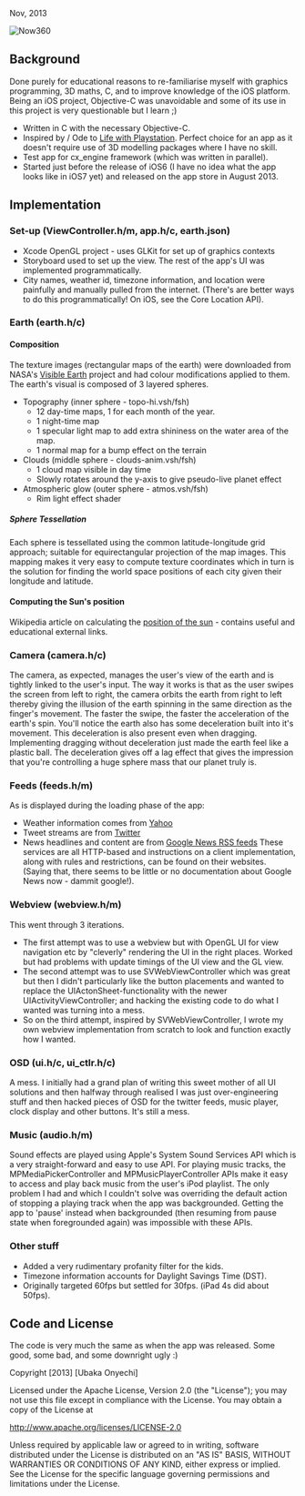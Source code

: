 Nov, 2013

![Now360](http://a3.mzstatic.com/eu/r30/Purple4/v4/71/72/af/7172af6b-5c6a-fd21-3ca0-3e00d7a31d45/screen480x480.jpeg)

## Background
Done purely for educational reasons to re-familiarise myself with graphics programming, 3D maths, C, and to improve knowledge of the iOS platform. Being an iOS project, Objective-C was unavoidable and some of its use in this project is very questionable but I learn ;)
- Written in C with the necessary Objective-C.
- Inspired by / Ode to [Life with Playstation](http://www.playstation.com/life). Perfect choice for an app as it doesn't require use of 3D modelling packages where I have no skill.
- Test app for cx_engine framework (which was written in parallel).
- Started just before the release of iOS6 (I have no idea what the app looks like in iOS7 yet) and released on the app store in August 2013. 

## Implementation
### Set-up (ViewController.h/m, app.h/c, earth.json)
- Xcode OpenGL project - uses GLKit for set up of graphics contexts
- Storyboard used to set up the view. The rest of the app's UI was implemented programmatically.
- City names, weather id, timezone information, and location were painfully and manually pulled from the internet. (There's are better ways to do this programmatically! On iOS, see the Core Location API).

### Earth (earth.h/c)
#### Composition
The texture images (rectangular maps of the earth) were downloaded from NASA's [Visible Earth](http://visibleearth.nasa.gov) project and had colour modifications applied to them. The earth's visual is composed of 3 layered spheres. 
- Topography (inner sphere - topo-hi.vsh/fsh)
  * 12 day-time maps, 1 for each month of the year.
  * 1 night-time map
  * 1 specular light map to add extra shininess on the water area of the map. 
  * 1 normal map for a bump effect on the terrain
- Clouds (middle sphere - clouds-anim.vsh/fsh)
  * 1 cloud map visible in day time
  * Slowly rotates around the y-axis to give pseudo-live planet effect
- Atmospheric glow (outer sphere - atmos.vsh/fsh)
  * Rim light effect shader

##### Sphere Tessellation
Each sphere is tessellated using the common latitude-longitude grid approach; suitable for equirectangular projection of the map images. This mapping makes it very easy to compute texture coordinates which in turn is the solution for finding the world space positions of each city given their longitude and latitude. 

#### Computing the Sun's position 
Wikipedia article on calculating the [position of the sun](http://en.wikipedia.org/wiki/Position_of_the_Sun) - contains useful and educational external links.

### Camera (camera.h/c)
The camera, as expected, manages the user's view of the earth and is tightly linked to the user's input. The way it works is that as the user swipes the screen from left to right, the camera orbits the earth from right to left thereby giving the illusion of the earth spinning in the same direction as the finger's movement. The faster the swipe, the faster the acceleration of the earth's spin. You'll notice the earth also has some deceleration built into it's movement. This deceleration is also present even when dragging. Implementing dragging without deceleration just made the earth feel like a plastic ball. The deceleration gives off a lag effect that gives the impression that you're controlling a huge sphere mass that our planet truly is.

### Feeds (feeds.h/m)
As is displayed during the loading phase of the app:
- Weather information comes from [Yahoo](http://developer.yahoo.com/weather/)
- Tweet streams are from [Twitter](https://dev.twitter.com/docs/api/1.1)
- News headlines and content are from [Google News RSS feeds](https://support.google.com/news/topic/2428792?hl=en-GB&ref_topic=2428789)
These services are all HTTP-based and instructions on a client implementation, along with rules and restrictions, can be found on their websites. (Saying that, there seems to be little or no documentation about Google News now - dammit google!).

### Webview (webview.h/m)
This went through 3 iterations. 
- The first attempt was to use a webview but with OpenGL UI for view navigation etc by "cleverly" rendering the UI in the right places. Worked but had problems with update timings of the UI view and the GL view. 
- The second attempt was to use SVWebViewController which was great but then I didn't particularly like the button placements and wanted to replace the UIActonSheet-functionality with the newer UIActivityViewController; and hacking the existing code to do what I wanted was turning into a mess. 
- So on the third attempt, inspired by SVWebViewController, I wrote my own webview implementation from scratch to look and function exactly how I wanted.

### OSD (ui.h/c, ui_ctlr.h/c)
A mess. I initially had a grand plan of writing this sweet mother of all UI solutions and then halfway through realised I was just over-engineering stuff and then hacked pieces of OSD for the twitter feeds, music player, clock display and other buttons. It's still a mess. 

### Music (audio.h/m)
Sound effects are played using Apple's System Sound Services API which is a very straight-forward and easy to use API. For playing music tracks, the MPMediaPickerController and MPMusicPlayerController APIs make it easy to access and play back music from the user's iPod playlist. The only problem I had and which I couldn't solve was overriding the default action of stopping a playing track when the app was backgrounded. Getting the app to 'pause' instead when backgrounded (then resuming from pause state when foregrounded again) was impossible with these APIs.

### Other stuff
- Added a very rudimentary profanity filter for the kids.
- Timezone information accounts for Daylight Savings Time (DST).
- Originally targeted 60fps but settled for 30fps. (iPad 4s did about 50fps).

## Code and License
The code is very much the same as when the app was released. Some good, some bad, and some downright ugly :)

Copyright [2013] [Ubaka Onyechi]

Licensed under the Apache License, Version 2.0 (the "License");
you may not use this file except in compliance with the License.
You may obtain a copy of the License at

http://www.apache.org/licenses/LICENSE-2.0

Unless required by applicable law or agreed to in writing, software
distributed under the License is distributed on an "AS IS" BASIS,
            WITHOUT WARRANTIES OR CONDITIONS OF ANY KIND, either express or implied.
            See the License for the specific language governing permissions and
            limitations under the License.

